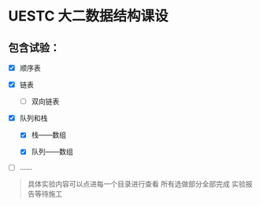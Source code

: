 # UESTC 大二数据结构课设

## 包含试验：

- [x] 顺序表

- [x] 链表
  
  - [ ] 双向链表

- [x] 队列和栈
  
  - [x] 栈——数组
  
  - [x] 队列——数组

- [ ] ……

> 具体实验内容可以点进每一个目录进行查看
> 所有选做部分全部完成
> 实验报告等待施工

